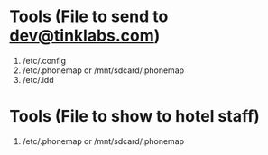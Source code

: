 Tools (File to send to dev@tinklabs.com)
=====

1. /etc/.config
2. /etc/.phonemap or /mnt/sdcard/.phonemap
3. /etc/.idd

Tools (File to show to hotel staff)
====

1. /etc/.phonemap or /mnt/sdcard/.phonemap


